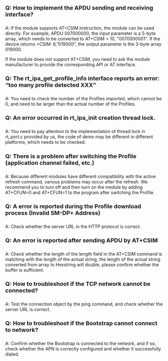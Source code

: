 <h4 style="font-size: 18px">Q: How to implement the APDU sending and receiving interface?</h4>

A: If the module supports AT+CSIM instruction, the module can be used directly. For example, APDU 007000000, the input parameter is a 5-byte array, which needs to be converted to AT+CSIM = 10, "0070000001". If the device returns +CSIM: 6,”019000”, the output parameter is the 3-byte array 019000.  

If the module does not support AT+CSIM, you need to ask the module manufacturer to provide the corresponding API or AT interface.

<h4 style="font-size: 18px">Q: The rt_ipa_get_profile_info interface reports an error: “too many profile detected XXX”</h4>

A: You need to check the number of the Profiles imported, which cannot be 0, and need to be larger than the actual number of the Profiles.

<h4 style="font-size: 18px">Q: An error occurred in rt_ipa_init creation thread lock.</h4>

A: You need to pay attention to the implementation of thread lock in rt_port.c provided by us, the code of demo may be different in different platforms, which needs to be checked.

<h4 style="font-size: 18px">Q: There is a problem after switching the Profile (application channel failed, etc.)</h4>

A: Because different modules have different compatibility with the active refresh command, various problems may occur after the refresh. We recommend you to turn off and then turn on the medule by adding AT+CFUN=0 and AT+CFUN=1 to the program after switching the Profile.

<h4 style="font-size: 18px">Q: A error is reported during the Profile download process (Invalid SM-DP+ Address)</h4>

A: Check whether the server URL in the HTTP protocol is correct.

<h4 style="font-size: 18px">Q: An error is reported after sending APDU by AT+CSIM</h4>

A: Check whether the length of the length field in the AT+CSIM command is matching with the length of the actual string, the length of the actual string converted from array to Hexstring will double, please confirm whether the buffer is sufficient.

<h4 style="font-size: 18px">Q: How to troubleshoot if the TCP network cannot be connected?</h4>

A: Test the connection object by the ping command, and check whether the server URL is correct.

<h4 style="font-size: 18px">Q: How to troubleshoot if the Bootstrap cannot connect to network?</h4>

A: Confirm whether the Bootstrap is connected to the network, and if so, check whether the APN is correctly configured and whether it successfully dialed.



